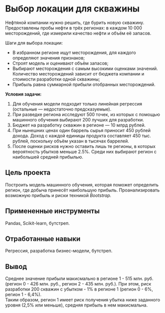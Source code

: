 # Выбор локации для скважины

Нефтяной компании нужно решить, где бурить новую скважину. Предоставлены пробы нефти в трёх регионах: в каждом 10 000 месторождений, где измерили качество нефти и объём её запасов. 

Шаги для выбора локации:

- В избранном регионе ищут месторождения, для каждого определяют значения признаков;
- Строят модель и оценивают объём запасов;
- Выбирают месторождения с самым высокими оценками значений. Количество месторождений зависит от бюджета компании и стоимости разработки одной скважины;
- Прибыль равна суммарной прибыли отобранных месторождений.


**Условия задачи:**
1. Для обучения модели подходит только линейная регрессия (остальные — недостаточно предсказуемые).
2. При разведке региона исследуют 500 точек, из которых с помощью машинного обучения выбирают 200 лучших для разработки.
3. Бюджет на разработку скважин в регионе — 10 млрд рублей.
4. При нынешних ценах один баррель сырья приносит 450 рублей дохода. Доход с каждой единицы продукта составляет 450 тыс. рублей, поскольку объём указан в тысячах баррелей.
5. После оценки рисков нужно оставить лишь те регионы, в которых вероятность убытков меньше 2.5%. Среди них выбирают регион с наибольшей средней прибылью.

## Цель проекта
Построить модель машинного обучения, которая поможет определить регион, где добыча принесёт наибольшую прибыль. Проанализировать возможную прибыль и риски техникой *Bootstrap.*

## Примененные инструменты
Pandas, Scikit-learn, бутстреп.

## Отработанные навыки
Регрессия, разработка бизнес-модели, бутстреп.

## Вывод
Среднее значение прибыли макисмально в регионе 1 - 515 млн. руб. (регион 0 - 426 млн. руб., регион 2 - 435 млн. руб.). При этом, риск разработки 200 скважин с убытком - 1% в регионе 1 (регион 0 - 6%, регион 1 - 6,4%).  
Таким образом, регион 1 имеет риск получения убытка ниже заданного уровня (2,5% или меньше), средняя прибыль в нем макисмальна.
